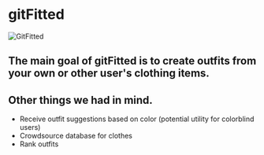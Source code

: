 # gitFitted
![GitFitted](https://raw.githubusercontent.com/doncubed/gitfitted/master/index/images/logo.png)
## The main goal of gitFitted is to create outfits from your own or other user's clothing items. 

## Other things we had in mind.
- Receive outfit suggestions based on color (potential utility for colorblind users)
- Crowdsource database for clothes
- Rank outfits